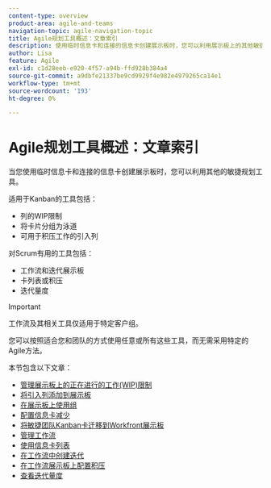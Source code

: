```yaml
---
content-type: overview
product-area: agile-and-teams
navigation-topic: agile-navigation-topic
title: Agile规划工具概述：文章索引
description: 使用临时信息卡和连接的信息卡创建展示板时，您可以利用展示板上的其他敏捷计划工具。
author: Lisa
feature: Agile
exl-id: c1d28eeb-e920-4f57-a94b-ffd928b384a4
source-git-commit: a9dbfe21337be9cd9929f4e982e4979265ca14e1
workflow-type: tm+mt
source-wordcount: '193'
ht-degree: 0%

---
```


# Agile规划工具概述：文章索引

<!-- Audited: 5/2025 -->

当您使用临时信息卡和连接的信息卡创建展示板时，您可以利用其他的敏捷规划工具。

适用于Kanban的工具包括：

* 列的WIP限制
* 将卡片分组为泳道
* 可用于积压工作的引入列

对Scrum有用的工具包括：

* 工作流和迭代展示板
* 卡列表或积压
* 迭代量度

>[!IMPORTANT]
>
>工作流及其相关工具仅适用于特定客户组。

您可以按照适合您和团队的方式使用任意或所有这些工具，而无需采用特定的Agile方法。

本节包含以下文章：

* [管理展示板上的正在进行的工作(WIP)限制](/help/quicksilver/agile/use-boards-agile-planning-tools/manage-wip-limit-on-board.md)
* [将引入列添加到展示板](/help/quicksilver/agile/use-boards-agile-planning-tools/add-intake-column-to-board.md)
* [在展示板上使用组](/help/quicksilver/agile/use-boards-agile-planning-tools/group-cards-on-board.md)
* [配置信息卡减少](/help/quicksilver/agile/use-boards-agile-planning-tools/configure-card-falloff.md)
* [将敏捷团队Kanban卡迁移到Workfront展示板](/help/quicksilver/agile/use-boards-agile-planning-tools/migrate-kanban-cards-to-boards.md)
* [管理工作流](/help/quicksilver/agile/use-boards-agile-planning-tools/manage-collections.md)
* [使用信息卡列表](/help/quicksilver/agile/use-boards-agile-planning-tools/use-card-list.md)
* [在工作流中创建迭代](/help/quicksilver/agile/use-boards-agile-planning-tools/create-an-iteration-in-workstream.md)
* [在工作流展示板上配置积压](/help/quicksilver/agile/use-boards-agile-planning-tools/configure-backlog-workstream-board.md)
* [查看迭代量度](/help/quicksilver/agile/use-boards-agile-planning-tools/review-iteration-metrics.md)
